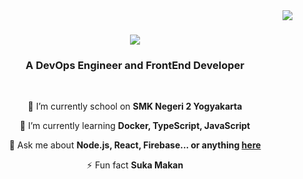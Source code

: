 <img align="right" src="https://visitor-badge.laobi.icu/badge?page_id=salesp07.salesp07" />

<h1 align="center">
    <img src="https://readme-typing-svg.herokuapp.com/?font=Righteous&size=35&center=true&vCenter=true&width=500&height=70&duration=4000&lines=Hi+There!+👋;+I'm+Muhammad+Rafli!;" />
</h1>

<h3 align="center">A DevOps Engineer and FrontEnd Developer</h3>

<br/>

<div align="center">
 
 🔭 I’m currently school on **SMK Negeri 2 Yogyakarta**
 
 🌱 I’m currently learning **Docker, TypeScript, JavaScript**

💬 Ask me about **Node.js, React, Firebase... or anything [here](https://github.com/rufflekies/)**

⚡ Fun fact **Suka Makan**

 </div>
 
